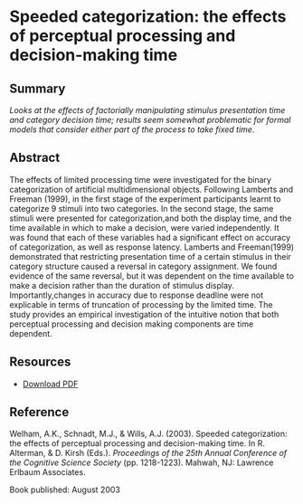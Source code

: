 # Speeded categorization: the effects of perceptual processing and decision-making time

## Summary

_Looks at the effects of factorially manipulating stimulus presentation time and category decision time; results seem somewhat problematic for formal models that consider either part of the process to take fixed time_. 

## Abstract

The effects of limited processing time were investigated for the binary
categorization of artificial multidimensional objects.  Following Lamberts and
Freeman (1999), in the first stage of the experiment participants learnt to
categorize 9 stimuli into two categories.  In the second stage, the same
stimuli were presented for categorization,and both the display time, and the
time available in which to make a decision, were varied independently.  It was
found that each of these variables had a significant effect on accuracy of
categorization, as well as response latency. Lamberts and Freeman(1999)
demonstrated that restricting presentation time of a certain stimulus in their
category structure caused a reversal in category assignment. We found evidence
of the same reversal, but it was dependent on the time available to make a
decision rather than the duration of stimulus display.  Importantly,changes in
accuracy due to response deadline were not explicable in terms of truncation of
processing by the limited time. The study provides an empirical investigation
of the intuitive notion that both perceptual processing and decision making
components are time dependent.

## Resources

- [Download PDF](http://www.willslab.org.uk/pubs/2003welhamschnadtwills.pdf)

## Reference

Welham, A.K., Schnadt, M.J., & Wills, A.J. (2003). Speeded categorization: the effects of perceptual processing and decision-making time. In R. Alterman, & D. Kirsh (Eds.). _Proceedings of the 25th Annual Conference of the Cognitive Science Society_ (pp. 1218-1223). Mahwah, NJ: Lawrence Erlbaum Associates. 

Book published: August 2003
